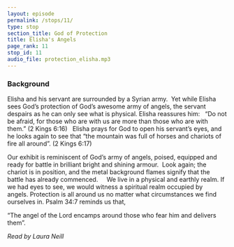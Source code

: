 ```yaml
---
layout: episode
permalink: /stops/11/
type: stop
section_title: God of Protection
title: Elisha's Angels
page_rank: 11
stop_id: 11 
audio_file: protection_elisha.mp3
---
```


### Background

Elisha and his servant are surrounded by a Syrian army.  Yet while Elisha sees God’s protection of God’s awesome army of angels, the servant despairs as he can only see what is physical. Elisha reassures him:
 
“Do not be afraid, for those who are with us are more than those who are with them.” (2 Kings 6:16)
 
Elisha prays for God to open his servant’s eyes, and he looks again to see that “the mountain was full of horses and chariots of fire all around”. (2 Kings 6:17)

Our exhibit is reminiscent of God’s army of angels, poised, equipped and ready for battle in brilliant bright and shining armour.  Look again; the chariot is in position, and the metal background flames signify that the battle has already commenced.  
 
We live in a physical and earthly realm. If we had eyes to see, we would witness a spiritual realm occupied by angels. Protection is all around us no matter what circumstances we find ourselves in. Psalm 34:7 reminds us that, 

“The angel of the Lord encamps around those who fear him and delivers them”.

_Read by Laura Neill_